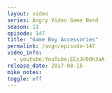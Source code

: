 ```yaml
---
layout: video
series: Angry Video Game Nerd
season: 11
episode: 147
title: "Game Boy Accessories"
permalink: /avgn/episode-147
video_info:
  - youtube;YouTube;EEzJH90h3aA
release_date: 2017-08-15
mike_notes:
toggle: off
---
```

